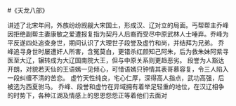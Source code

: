 #《天龙八部》

讲述了北宋年间，外族纷纷觊觎大宋国土，形成汉、辽对立的局面。丐帮帮主乔峰因拒绝副帮主妻康敏之爱遭报复指为契丹人后裔而受尽中原武林人士唾弃。乔峰为平反遂四处追查身世，期间认识了大理世子段誉及虚竹和尚，并结拜为兄弟。
乔峰追寻身世时屡遭奸人所害，含冤莫白，更错杀红颜知己阿朱，后为救朱妹阿紫寻医至大辽，辗转成为大辽国南院大王，但与中原关系则更趋恶劣。
段誉为人豁达开朗，对貌若天仙的王语嫣一见倾心，可惜语嫣只钟情其表哥慕容复，令三人陷入一段纠缠不清的苦恋。
虚竹天性纯良，宅心仁厚，深得高人指点，武功高强，后被选为西夏驸马。
乔峰、段誉和虚竹在异域拥有着举足轻重的地位，在汉辽相争的时势下，各种江湖及情感上的恩恩怨怨正等着他们去面对
